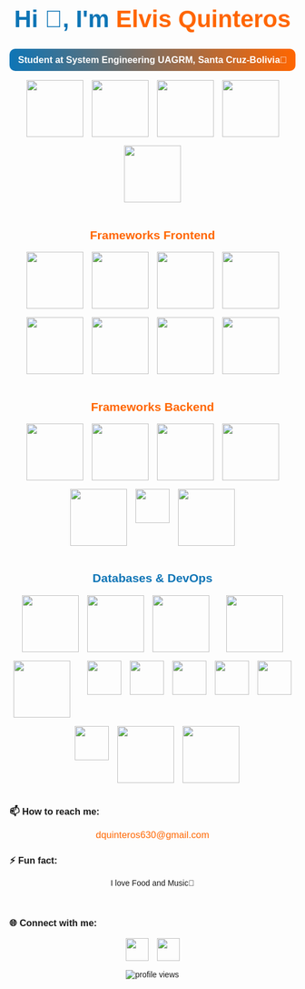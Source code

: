 <div align="center" style="font-family: Arial, sans-serif;">
  <h1 style="color: #0e75b6; font-size: 3em;">Hi 👋, I'm <span style="color: #ff6600;">Elvis Quinteros</span></h1>
  <h3 style="color: #ffffff; background: linear-gradient(to right, #0e75b6, #ff6600); padding: 10px; border-radius: 10px;">Student at System Engineering UAGRM, Santa Cruz-Bolivia🌟</h3>

  <div style="display: flex; justify-content: center; flex-wrap: wrap; gap: 15px;">
    <img width="100" src="https://www.vectorlogo.zone/logos/typescriptlang/typescriptlang-ar21.svg"/>
    <img width="100" src="https://www.vectorlogo.zone/logos/python/python-ar21.svg"/>
    <img width="100" src="https://www.vectorlogo.zone/logos/golang/golang-ar21.svg"/>
    <img width="100" src="https://www.vectorlogo.zone/logos/java/java-horizontal.svg"/>
    <img width="100" src="https://www.vectorlogo.zone/logos/javascript/javascript-ar21.svg"/>
  </div>

  <br />
  
  
  <h2 style="color: #ff6600;">Frameworks Frontend</h2>
  <div style="display: flex; justify-content: center; flex-wrap: wrap; gap: 15px;">
    <img width="100" src="https://www.vectorlogo.zone/logos/reactjs/reactjs-ar21.svg"/>
    <img width="100" src="https://www.vectorlogo.zone/logos/vuejs/vuejs-ar21.svg"/>
    <img width="100" src="https://www.vectorlogo.zone/logos/flutterio/flutterio-ar21.svg"/>
    <img width="100" src="https://www.vectorlogo.zone/logos/nuxtjs/nuxtjs-ar21.svg"/>
    <img width="100" src="https://miro.medium.com/v2/resize:fit:1400/1*1HXCJCOpzKdmQI33ZrEIlg.png"/>
    <img width="100" src="https://www.pragimtech.com/wp-content/uploads/2020/03/blazor-tutorial-for-beginners.png"/>
    <img width="100" src="https://www.vectorlogo.zone/logos/tailwindcss/tailwindcss-ar21.svg"/>
    <img width="100" src="https://www.vectorlogo.zone/logos/getbootstrap/getbootstrap-ar21.svg"/>
  </div>

  <br />

  <h2 style="color: #ff6600;">Frameworks Backend</h2>
  <div style="display: flex; justify-content: center; flex-wrap: wrap; gap: 15px;">
    <img width="100" src="https://www.vectorlogo.zone/logos/nodejs/nodejs-ar21.svg"/>
    <img width="100" src="https://www.vectorlogo.zone/logos/springio/springio-ar21.svg"/>
    <img width="100" src="https://www.vectorlogo.zone/logos/laravel/laravel-ar21.svg"/>
    <img width="100" src="https://www.vectorlogo.zone/logos/djangoproject/djangoproject-ar21.svg"/>
    <img width="100" src="https://www.vectorlogo.zone/logos/nestjs/nestjs-ar21.svg"/>
  <img width="60" src="https://packagestore.com/wp-content/uploads/2025/01/9B592A794FB551C27EBF24007B3DF1AB.png"/>
    <img width="100" src="https://styles.redditmedia.com/t5_3c30n/styles/communityIcon_zk9okbrbph141.png"/>
  </div>

  <br />

  <h2 style="color: #0e75b6;">Databases & DevOps</h2>
  <div style="display: flex; justify-content: center; flex-wrap: wrap; gap: 15px;">
    <img width="100" src="https://www.vectorlogo.zone/logos/mysql/mysql-ar21.svg"/>
    <img width="100" src="https://www.vectorlogo.zone/logos/postgresql/postgresql-ar21.svg"/>
    <img width="100" src="https://www.vectorlogo.zone/logos/graphql/graphql-ar21.svg"/>
    <br />
    <img width="100" src="https://www.vectorlogo.zone/logos/docker/docker-ar21.svg"/>
    <img width="100" src="https://www.vectorlogo.zone/logos/kubernetes/kubernetes-ar21.svg"/>
  <br />
  <img width="60" src="https://blog.pleets.org/img/articles/apache-icon.png"/>
  <img width="60" src="https://cdn.iconscout.com/icon/free/png-256/free-nginx-4-1174926.png?f=webp"/>
  <img width="60" src="https://images.vexels.com/media/users/3/140692/isolated/lists/72d1f12edf758d24f5b6db73bac4f297-logotipo-de-linux.png"/>
  <img width="60" src="https://www.softexia.com/wp-content/uploads/2024/01/Debian_logo.png"/>
  <img width="60" src="https://www.software.unam.mx/wp-content/uploads/2019/03/distributor-logo-ubuntu-icon.png"/>
  <br />
   <img width="60" src="https://upload.wikimedia.org/wikipedia/commons/thumb/f/ff/DigitalOcean_logo.svg/800px-DigitalOcean_logo.svg.png"/>
   <img width="100" src="https://www.vectorlogo.zone/logos/microsoft_azure/microsoft_azure-ar21.svg">
   <img width="100" src="https://www.vectorlogo.zone/logos/google_cloud/google_cloud-ar21.svg"/>
    
    
  </div>

  <br />

  <h3 align="left">📫 How to reach me:</h3>
  <p>
    <a href="mailto:dquinteros630@gmail.com" style="font-size: 1.2em; color: #ff6600; text-decoration: none;">dquinteros630@gmail.com</a>
  </p>
  <h3 align="left">⚡ Fun fact:</h3>
  <p>I love Food and Music🎵</p>

  <br />

  <h3 align="left">🌐 Connect with me:</h3>
  <div style="display: flex; gap: 15px; justify-content: center;">
    <a href="https://www.linkedin.com/in/elvisquinteros" target="_blank"><img width="40" src="https://raw.githubusercontent.com/rahuldkjain/github-profile-readme-generator/master/src/images/icons/Social/linked-in-alt.svg"/></a>
    <a href="https://github.com/elvisquinteros" target="_blank"><img width="40" src="https://raw.githubusercontent.com/rahuldkjain/github-profile-readme-generator/master/src/images/icons/Social/github.svg"/></a>
  </div>

  <br />

  <img src="https://komarev.com/ghpvc/?username=elvisquinteros&label=Profile%20views&color=0e75b6&style=flat" alt="profile views"/>
</div>
